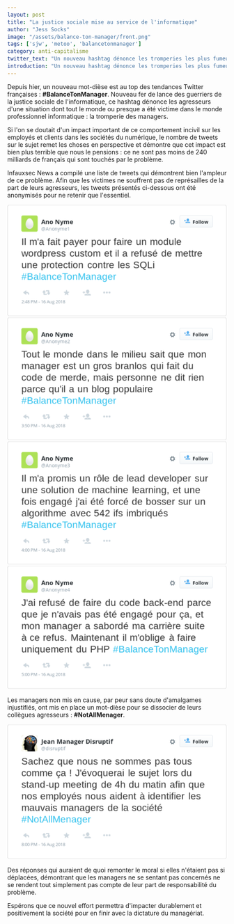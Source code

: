 ```yaml
---
layout: post
title: "La justice sociale mise au service de l'informatique"
author: "Jess Socks"
image: "/assets/balance-ton-manager/front.png"
tags: ['sjw', 'metoo', 'balancetonmanager']
category: anti-capitalisme
twitter_text: "Un nouveau hashtag dénonce les tromperies les plus fumeuses de managers"
introduction: "Un nouveau hashtag dénonce les tromperies les plus fumeuses de managers"
---
```


Depuis hier, un nouveau mot-dièse est au top des tendances Twitter françaises :
**#BalanceTonManager**. Nouveau fer de lance des guerriers de la justice sociale
de l'informatique, ce hashtag dénonce les agresseurs d'une situation dont tout
le monde ou presque a été victime dans le monde professionnel informatique : la
tromperie des managers.

Si l'on se doutait d'un impact important de ce comportement incivil sur les employés et
clients dans les sociétés du numérique, le nombre de tweets sur le sujet remet
les choses en perspective et démontre que cet impact est bien plus terrible que
nous le pensions : ce ne sont pas moins de 240 milliards de français qui sont
touchés par le problème.

Infauxsec News a compilé une liste de tweets qui démontrent bien l'ampleur de
ce problème. Afin que les victimes ne souffrent pas de représailles de la part
de leurs agresseurs, les tweets présentés ci-dessous ont été anonymisés pour ne
retenir que l'essentiel.

![1](/assets/balance-ton-manager/1.png)
![2](/assets/balance-ton-manager/2.png)
![3](/assets/balance-ton-manager/3.png)
![4](/assets/balance-ton-manager/4.png)

Les managers non mis en cause, par peur sans doute d'amalgames injustifiés, ont
mis en place un mot-dièse pour se dissocier de leurs collègues agresseurs :
**#NotAllMenager**.

![#NotAllMenager](/assets/balance-ton-manager/nam.png)

Des réponses qui auraient de quoi remonter le moral si elles n'étaient pas si
déplacées, démontrant que les managers ne se sentant pas concernés ne se rendent
tout simplement pas compte de leur part de responsabilité du problème.

Espérons que ce nouvel effort permettra d'impacter durablement et positivement
la société pour en finir avec la dictature du managériat.
